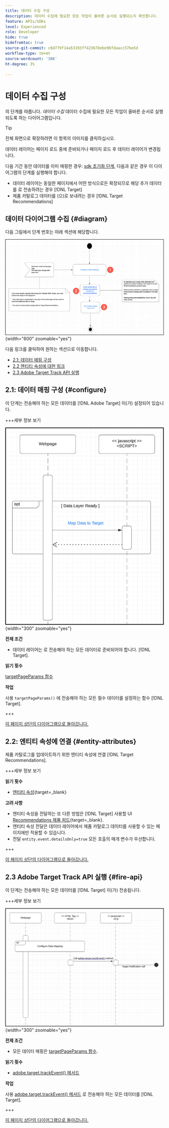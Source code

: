 ```yaml
---
title: 데이터 수집 구성
description: 데이터 수집에 필요한 모든 작업이 올바른 순서로 실행되는지 확인합니다.
feature: APIs/SDKs
level: Experienced
role: Developer
hide: true
hidefromtoc: true
source-git-commit: c6d779f14a53193ff423678ebe96fdaacc57be5d
workflow-type: tm+mt
source-wordcount: '386'
ht-degree: 3%

---
```


# 데이터 수집 구성

의 단계를 따릅니다. *데이터 수집* 데이터 수집에 필요한 모든 작업이 올바른 순서로 실행되도록 하는 다이어그램입니다.

>[!TIP]
>
>전체 화면으로 확장하려면 이 항목의 이미지를 클릭하십시오.

데이터 레이어는 페이지 로드 중에 준비되거나 페이지 로드 후 데이터 레이어가 변경됩니다.

다음 기간 동안 데이터를 이미 매핑한 경우: [sdk 초기화 단계](/help/dev/patterns/recs-atjs/initialize-sdk.md), 다음과 같은 경우 이 다이어그램의 단계를 실행해야 합니다.

* 데이터 레이어는 동일한 페이지에서 어떤 방식으로든 확장되므로 해당 추가 데이터를 로 전송하려는 경우 [!DNL Target]
* 제품 카탈로그 데이터를 (으)로 보내려는 경우 [!DNL Target Recommendations]

## 데이터 다이어그램 수집 {#diagram}

다음 그림에서 단계 번호는 아래 섹션에 해당합니다.

![데이터 수집 다이어그램](/help/dev/patterns/recs-atjs/assets/data-collection-diagram.png){width="600" zoomable="yes"}

다음 링크를 클릭하여 원하는 섹션으로 이동합니다.

* [2.1: 데이터 매핑 구성](#configure)
* [2.2 엔티티 속성에 대한 링크](#entity-attributes)
* [2.3 Adobe Target Track API 실행](#fire-api)

## 2.1: 데이터 매핑 구성 {#configure}

이 단계는 전송해야 하는 모든 데이터를 [!DNL Adobe Target] 이(가) 설정되어 있습니다.

+++세부 정보 보기

![데이터 매핑 다이어그램 구성](/help/dev/patterns/recs-atjs/assets/cofigure-data-mapping.png){width="300" zoomable="yes"}

**전제 조건**

* 데이터 레이어는 로 전송해야 하는 모든 데이터로 준비되어야 합니다. [!DNL Target].

**읽기 횟수**

[targetPageParams 함수](/help/dev/implement/client-side/atjs/atjs-functions/targetpageparams.md)

**작업**

사용 `targetPageParams()` 에 전송해야 하는 모든 필수 데이터를 설정하는 함수 [!DNL Target].

+++

[이 페이지 상단의 다이어그램으로 돌아갑니다.](#diagram)

## 2.2: 엔티티 속성에 연결 {#entity-attributes}

제품 카탈로그를 업데이트하기 위한 엔티티 속성에 연결 [!DNL Target Recommendations].

+++세부 정보 보기

**읽기 횟수**

* [엔티티 속성](https://experienceleague.adobe.com/docs/target/using/recommendations/entities/entity-attributes.html){target=_blank}

**고려 사항**

* 엔티티 속성을 전달하는 또 다른 방법은 [!DNL Target] 사용할 UI [Recommendations 제품 피드](https://experienceleague.adobe.com/docs/target/using/recommendations/entities/feeds.html){target=_blank}.
* 엔티티 속성 전달은 데이터 레이어에서 제품 카탈로그 데이터를 사용할 수 있는 페이지에만 적용할 수 있습니다.
* 전달 `entity.event.detailsOnly=true` 모든 호출의 매개 변수가 우선합니다.

+++

[이 페이지 상단의 다이어그램으로 돌아갑니다.](#diagram)

## 2.3 Adobe Target Track API 실행 {#fire-api}

이 단계는 전송해야 하는 모든 데이터를 [!DNL Target] 이(가) 전송됩니다.

+++세부 정보 보기

![Adobe Target 추적 API 다이어그램 실행](/help/dev/patterns/recs-atjs/assets/fire-track-api.png){width="300" zoomable="yes"}

**전제 조건**

* 모든 데이터 매핑은 [targetPageParams 함수](/help/dev/implement/client-side/atjs/atjs-functions/targetpageparams.md).

**읽기 횟수**

* [adobe.target.trackEvent() 메서드](/help/dev/implement/client-side/atjs/atjs-functions/adobe-target-trackevent.md)

**작업**

사용 [adobe.target.trackEvent() 메서드](/help/dev/implement/client-side/atjs/atjs-functions/adobe-target-trackevent.md) 로 전송해야 하는 모든 데이터를 [!DNL Target].

+++

[이 페이지 상단의 다이어그램으로 돌아갑니다.](#diagram)

